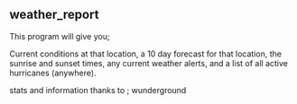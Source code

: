 ## weather_report
This program will give you; 

Current conditions at that location, 
a 10 day forecast for that location, 
the sunrise and sunset times, 
any current weather alerts, 
and a list of all active hurricanes (anywhere).

stats and information thanks to ; wunderground

